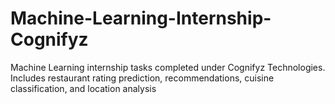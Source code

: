 # Machine-Learning-Internship-Cognifyz
Machine Learning internship tasks completed under Cognifyz Technologies. Includes restaurant rating prediction, recommendations, cuisine classification, and location analysis
